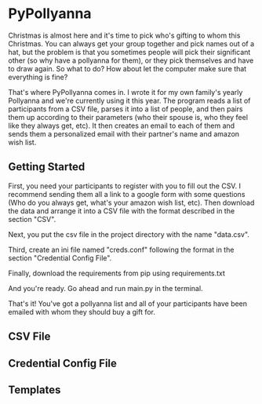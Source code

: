 # PyPollyanna #

Christmas is almost here and it's time to pick who's gifting to whom this Christmas. You can always get your group together and pick names out of a hat, but the problem is that you sometimes people will pick their significant other (so why have a pollyanna for them), or they pick themselves and have to draw again. So what to do? How about let the computer make sure that everything is fine?

That's where PyPollyanna comes in. I wrote it for my own family's yearly Pollyanna and we're currently using it this year. The program reads a list of participants from a CSV file, parses it into a list of people, and then pairs them up according to their parameters (who their spouse is, who they feel like they always get, etc). It then creates an email to each of them and sends them a personalized email with their partner's name and amazon wish list. 

## Getting Started ##

First, you need your participants to register with you to fill out the CSV. I recommend sending them all a link to a google form with some questions (Who do you always get, what's your amazon wish list, etc). Then download the data and arrange it into a CSV file with the format described in the section "CSV". 

Next, you put the csv file in the project directory with the name "data.csv". 

Third, create an ini file named "creds.conf" following the format in the section "Credential Config File".

Finally, download the requirements from pip using requirements.txt

And you're ready. Go ahead and run main.py in the terminal. 

That's it! You've got a pollyanna list and all of your participants have been emailed with whom they should buy a gift for. 

## CSV File ##

## Credential Config File ##

## Templates ##


